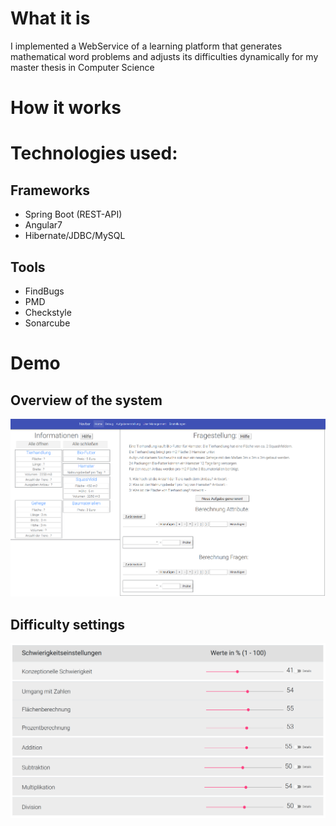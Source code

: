 # What it is
I implemented a WebService of a learning platform that generates mathematical word problems and adjusts its difficulties dynamically for my master thesis in Computer Science

# How it works



# Technologies used:

## Frameworks

* Spring Boot (REST-API)
* Angular7
* Hibernate/JDBC/MySQL
## Tools

* FindBugs
* PMD
* Checkstyle
* Sonarcube


# Demo

## Overview of the system
![](overview.png)

## Difficulty settings

![](difficultysettingsoverall.png)
